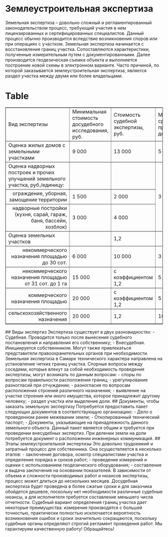 # Землеустроительная экспертиза
Земельная экспертиза – довольно сложный и регламентированный законодательством процесс, требующий участия в нем лицензированных и сертифицированных специалистов. Данный процесс обычно производится вследствие возникновения споров или при операциях с участком.
Земельная экспертиза начинается с восстановления границ участка. Сопоставляются характеристики, полученные измерительным путем с документированными. Далее производится геодезическая съемка объекта и выполняется построение новой схемы в электронном варианте. Часто причиной, по которой заказывается землеустроительная экспертиза, является раздел участка между двумя или более владельцами.
# Table
<table border="1" cellpadding="0" cellspacing="0" class="price-list">
<tbody>
<tr class="table-header_blue">
<td>Вид экспертизы</td>
<td>Минимальная стоимость досудебного исследования, руб.</td>
<td>Стоимость судебной экспертизы, руб.</td>
<td>Минимальный срок проведения, дн.</td>
</tr>
<tr>
<td class="table-header_blue">Оценка жилых домов с земельными участками</td>
<td>9 000</td>
<td>13 000</td>
<td>5-10</td>
</tr>
<tr>
<td class="table-header_blue">Оценка надворных построек и прочих улучшений земельного участка, руб./единицу:</td>
<td> </td>
<td> </td>
<td colspan="1" rowspan="3">3</td>
</tr>
<tr>
<td style="text-align:right">ограждение, уборная, замощение территории</td>
<td>1 500</td>
<td>2 000</td>
</tr>
<tr>
<td style="text-align:right">надворные постройки (кухня, сарай, гараж, баня, бассейн, хозблок)</td>
<td>3 000</td>
<td>4 000</td>
</tr>
<tr>
<td class="table-header_blue">Оценка земельных участков</td>
<td> </td>
<td>1,2</td>
<td> </td>
</tr>
<tr>
<td style="text-align:right">некоммерческого назначения площадью до 30 сот.</td>
<td>6 000</td>
<td>10 000</td>
<td>3-5</td>
</tr>
<tr>
<td style="text-align:right">некоммерческого назначения площадью от 31 сот. до 1 га</td>
<td>15 000</td>
<td>с коэффициентом 1,2</td>
<td>5</td>
</tr>
<tr>
<td style="text-align:right">коммерческого назначения площадью</td>
<td>20 000</td>
<td>с коэффициентом 1,2</td>
<td>5</td>
</tr>
<tr>
<td style="text-align:right">сельскохозяйственного назначения</td>
<td>20 000</td>
<td>1,2</td>
<td>10</td>
</tr>
</tbody>
</table>
## Виды экспертиз
Экспертиза существует в двух разновидностях:
- Судебная. Проводится только после вынесения судебного постановления и направления его собственнику;
- Внесудебная. Инициируется собственником. Могут также привлекаться представители правоохранительных органов при необходимости.
Земельная экспертиза в Самаре технического характера направлена на установление четких границ участка.
Спорные вопросы между соседями, которые влекут за собой необходимость проведения экспертизы, могут возникать по данным вопросам:
- споры по вопросам правильности расположения границ;
- урегулирование разногласий при отчуждении;
- разногласия по вопросам расположения строений различного назначения;
- выявление на участке строения или иного имущества, которое принадлежит другому человеку;
- раздел участка или выделение доли.
## Документы, чтобы заказать земельную экспертизу
Потребуется предоставить пакет следующих документов в соответствующую организацию:
- Дело о проведенном ранее межевании земли;
- Откопированный технический паспорт;
- Документы, указывающие на принадлежность данного земельного объекта.
Данный пакет является общим и требуется при проведении внесудебных экспертиз. При делении земли на доли потребуется документ о расположении инженерных коммуникаций.
## Этапы землеустроительной экспертизы
Это довольно трудоемкий и затратный процесс для собственника. Она осуществляется в несколько этапов:
- заключение договора, осмотр специалистами участка и определение порядка и сроков работ;
- проведение измерений и оценки с использованием геодезического оборудования;
- составление и выдача заключения на основании показателей.
В зависимости от объема и сложности производимых работ и нюансов экспертизы, процесс может длиться до нескольких месяцев. Досудебная экспертиза будет проведена в более сжатые сроки и для заказчика обойдется дешевле, поскольку нет необходимости различные судебные нюансы, а для исполнителя требуется составление меньшего числа отчетности. Судебный вариант определения границ участка дает некоторые преимущества: измерения производятся с большей точностью, практически полностью исключается вероятность возникновения ошибок и сроки значительно сокращаются, поскольку судебные органы определяют строгий регламент проведения работ.
Мы гарантируем качественную работу! Обращайтесь!
